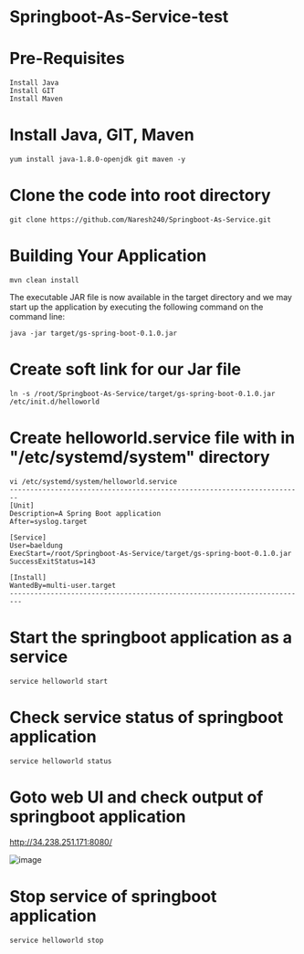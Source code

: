 # Springboot-As-Service-test

# Pre-Requisites
	Install Java
	Install GIT
	Install Maven
# Install Java, GIT, Maven
	yum install java-1.8.0-openjdk git maven -y
# Clone the code into root directory
	git clone https://github.com/Naresh240/Springboot-As-Service.git
# Building Your Application
	mvn clean install
  The executable JAR file is now available in the target directory and we may start up the application by executing the following command on the command line:
	
	java -jar target/gs-spring-boot-0.1.0.jar
# Create soft link for our Jar file
	ln -s /root/Springboot-As-Service/target/gs-spring-boot-0.1.0.jar /etc/init.d/helloworld
# Create helloworld.service file with in "/etc/systemd/system" directory
	vi /etc/systemd/system/helloworld.service
	------------------------------------------------------------------------
	[Unit]
	Description=A Spring Boot application
	After=syslog.target
	
	[Service]
	User=baeldung
	ExecStart=/root/Springboot-As-Service/target/gs-spring-boot-0.1.0.jar
	SuccessExitStatus=143 
	
	[Install] 
	WantedBy=multi-user.target
	-------------------------------------------------------------------------
# Start the springboot application as a service
	service helloworld start
# Check service status of springboot application
	service helloworld status
# Goto web UI and check output of springboot application
  http://34.238.251.171:8080/
  
  ![image](https://user-images.githubusercontent.com/58024415/103660081-31d8a300-4f93-11eb-9cb2-c132d10e4384.png)
# Stop service of springboot application
	service helloworld stop
